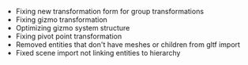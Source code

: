 - Fixing new transformation form for group transformations
- Fixing gizmo transformation
- Optimizing gizmo system structure
- Fixing pivot point transformation 
- Removed entities that don't have meshes or children from gltf import
- Fixed scene import not linking entities to hierarchy